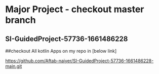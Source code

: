 # Major Project - checkout master branch

## SI-GuidedProject-57736-1661486228

##checkout All kotlin Apps on my repo in [below link]

https://github.com/Aftab-naiyer/SI-GuidedProject-57736-1661486228-main.git


